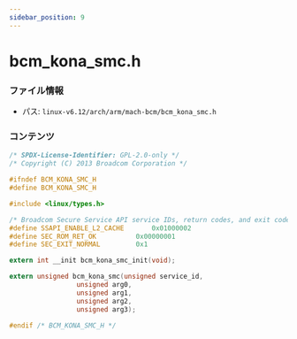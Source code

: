 ```yaml
---
sidebar_position: 9
---
```

# bcm_kona_smc.h

### ファイル情報

- パス: `linux-v6.12/arch/arm/mach-bcm/bcm_kona_smc.h`

### コンテンツ

```h
/* SPDX-License-Identifier: GPL-2.0-only */
/* Copyright (C) 2013 Broadcom Corporation */

#ifndef BCM_KONA_SMC_H
#define BCM_KONA_SMC_H

#include <linux/types.h>

/* Broadcom Secure Service API service IDs, return codes, and exit codes */
#define SSAPI_ENABLE_L2_CACHE		0x01000002
#define SEC_ROM_RET_OK			0x00000001
#define SEC_EXIT_NORMAL			0x1

extern int __init bcm_kona_smc_init(void);

extern unsigned bcm_kona_smc(unsigned service_id,
			     unsigned arg0,
			     unsigned arg1,
			     unsigned arg2,
			     unsigned arg3);

#endif /* BCM_KONA_SMC_H */

```
